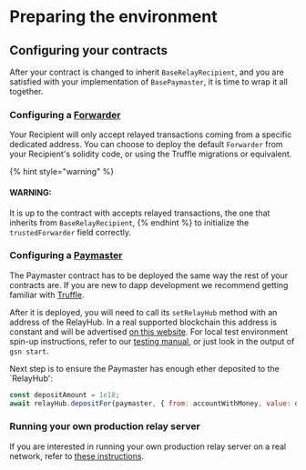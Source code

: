 # Preparing the environment
## Configuring your contracts <a id="configure_contracts"></a>

After your contract is changed to inherit `BaseRelayRecipient`, and you are satisfied with your implementation of `BasePaymaster`, it is time to wrap it all together.


### Configuring a [Forwarder](../contracts/index.md#trusted_forwarder)

Your Recipient will only accept relayed transactions coming from a specific dedicated address.
You can choose to deploy the default `Forwarder` from your Recipient's solidity code, or using the Truffle migrations or equivalent.

{% hint style="warning" %}
#### WARNING:
It is up to the contract with accepts relayed transactions, the one that inherits from `BaseRelayRecipient`, 
{% endhint %}
to initialize the `trustedForwarder` field correctly.
### Configuring a [Paymaster](../contracts/index.md#paymaster) <a id="paymaster"></a>

The Paymaster contract has to be deployed the same way the rest of your contracts are. If you are new to dapp development we recommend getting familiar with [Truffle](https://www.trufflesuite.com/truffle).

After it is deployed, you will need to call its `setRelayHub` method with an address of the RelayHub. In a real supported blockchain this address is constant and 
will be advertised [on this website](networks.md). For local test environment spin-up instructions, refer to our 
[testing manual](testing-gsn-applications.md), or just look in the output of `gsn start`.

Next step is to ensure the Paymaster has enough ether deposited to the `RelayHub':

```javascript
const depositAmount = 1e18;
await relayHub.depositFor(paymaster, { from: accountWithMoney, value: depositAmount });
```


### Running your own production relay server

If you are interested in running your own production relay server on a real network, refer to [these instructions](:running-own-relay.md).

